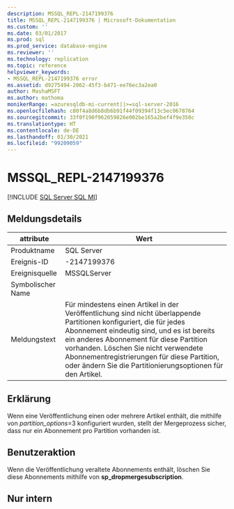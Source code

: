 ```yaml
---
description: MSSQL_REPL-2147199376
title: MSSQL_REPL-2147199376 | Microsoft-Dokumentation
ms.custom: ''
ms.date: 03/01/2017
ms.prod: sql
ms.prod_service: database-engine
ms.reviewer: ''
ms.technology: replication
ms.topic: reference
helpviewer_keywords:
- MSSQL_REPL-2147199376 error
ms.assetid: d9275494-2062-45f3-b471-ee76ec3a2ea0
author: MashaMSFT
ms.author: mathoma
monikerRange: =azuresqldb-mi-current||>=sql-server-2016
ms.openlocfilehash: c80f4a8d6b8db6b91f44f09394f13c5ec0678764
ms.sourcegitcommit: 33f0f190f962059826e002be165a2bef4f9e350c
ms.translationtype: HT
ms.contentlocale: de-DE
ms.lasthandoff: 01/30/2021
ms.locfileid: "99209059"
---
```

# <a name="mssql_repl-2147199376"></a>MSSQL_REPL-2147199376
[!INCLUDE [SQL Server SQL MI](../../includes/applies-to-version/sql-asdbmi.md)]
    
## <a name="message-details"></a>Meldungsdetails  
  
|attribute|Wert|  
|-|-|  
|Produktname|SQL Server|  
|Ereignis-ID|-2147199376|  
|Ereignisquelle|MSSQLServer|  
|Symbolischer Name||  
|Meldungstext|Für mindestens einen Artikel in der Veröffentlichung sind nicht überlappende Partitionen konfiguriert, die für jedes Abonnement eindeutig sind, und es ist bereits ein anderes Abonnement für diese Partition vorhanden. Löschen Sie nicht verwendete Abonnementregistrierungen für diese Partition, oder ändern Sie die Partitionierungsoptionen für den Artikel.|  
  
## <a name="explanation"></a>Erklärung  
 Wenn eine Veröffentlichung einen oder mehrere Artikel enthält, die mithilfe von *partition_options*=3 konfiguriert wurden, stellt der Mergeprozess sicher, dass nur ein Abonnement pro Partition vorhanden ist.  
  
## <a name="user-action"></a>Benutzeraktion  
 Wenn die Veröffentlichung veraltete Abonnements enthält, löschen Sie diese Abonnements mithilfe von **sp_dropmergesubscription**.  
  
## <a name="internal-only"></a>Nur intern  
  
